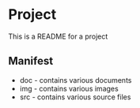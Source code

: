 Project
=======

This is a README for a project

## Manifest ##

+ doc - contains various documents
+ img - contains various images
+ src - contains various source files



